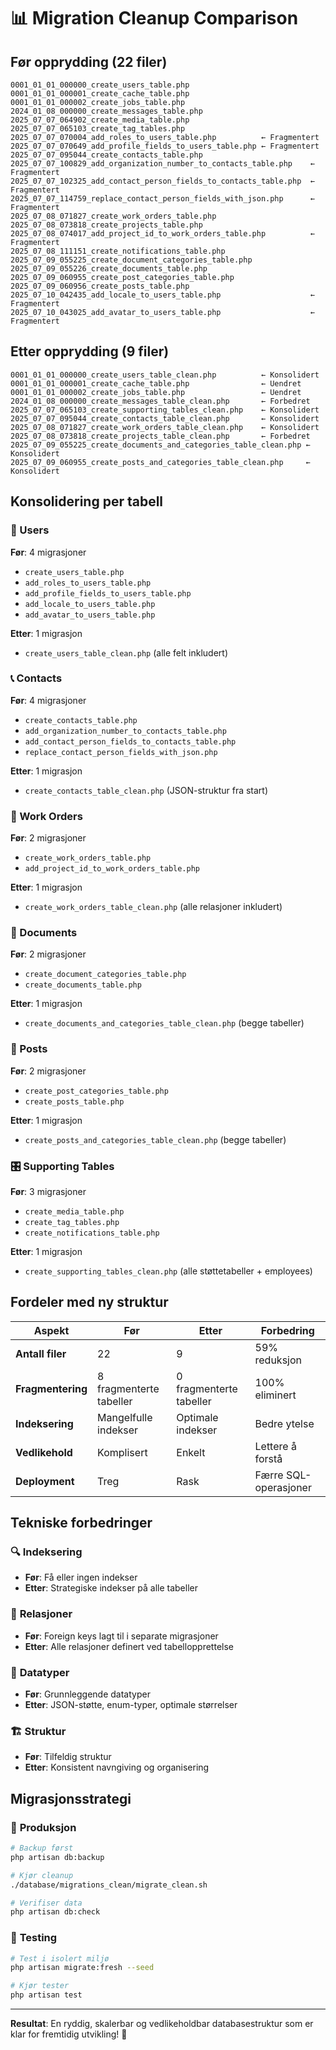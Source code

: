 # 📊 Migration Cleanup Comparison

## Før opprydding (22 filer)

```
0001_01_01_000000_create_users_table.php
0001_01_01_000001_create_cache_table.php
0001_01_01_000002_create_jobs_table.php
2024_01_08_000000_create_messages_table.php
2025_07_07_064902_create_media_table.php
2025_07_07_065103_create_tag_tables.php
2025_07_07_070004_add_roles_to_users_table.php          ← Fragmentert
2025_07_07_070649_add_profile_fields_to_users_table.php ← Fragmentert
2025_07_07_095044_create_contacts_table.php
2025_07_07_100829_add_organization_number_to_contacts_table.php    ← Fragmentert
2025_07_07_102325_add_contact_person_fields_to_contacts_table.php  ← Fragmentert
2025_07_07_114759_replace_contact_person_fields_with_json.php      ← Fragmentert
2025_07_08_071827_create_work_orders_table.php
2025_07_08_073818_create_projects_table.php
2025_07_08_074017_add_project_id_to_work_orders_table.php          ← Fragmentert
2025_07_08_111151_create_notifications_table.php
2025_07_09_055225_create_document_categories_table.php
2025_07_09_055226_create_documents_table.php
2025_07_09_060955_create_post_categories_table.php
2025_07_09_060956_create_posts_table.php
2025_07_10_042435_add_locale_to_users_table.php                    ← Fragmentert
2025_07_10_043025_add_avatar_to_users_table.php                    ← Fragmentert
```

## Etter opprydding (9 filer)

```
0001_01_01_000000_create_users_table_clean.php          ← Konsolidert
0001_01_01_000001_create_cache_table.php                ← Uendret
0001_01_01_000002_create_jobs_table.php                 ← Uendret
2024_01_08_000000_create_messages_table_clean.php       ← Forbedret
2025_07_07_065103_create_supporting_tables_clean.php    ← Konsolidert
2025_07_07_095044_create_contacts_table_clean.php       ← Konsolidert
2025_07_08_071827_create_work_orders_table_clean.php    ← Konsolidert
2025_07_08_073818_create_projects_table_clean.php       ← Forbedret
2025_07_09_055225_create_documents_and_categories_table_clean.php ← Konsolidert
2025_07_09_060955_create_posts_and_categories_table_clean.php     ← Konsolidert
```

## Konsolidering per tabell

### 👥 Users
**Før**: 4 migrasjoner
- `create_users_table.php`
- `add_roles_to_users_table.php`
- `add_profile_fields_to_users_table.php`
- `add_locale_to_users_table.php`
- `add_avatar_to_users_table.php`

**Etter**: 1 migrasjon
- `create_users_table_clean.php` (alle felt inkludert)

### 📞 Contacts
**Før**: 4 migrasjoner
- `create_contacts_table.php`
- `add_organization_number_to_contacts_table.php`
- `add_contact_person_fields_to_contacts_table.php`
- `replace_contact_person_fields_with_json.php`

**Etter**: 1 migrasjon
- `create_contacts_table_clean.php` (JSON-struktur fra start)

### 🔧 Work Orders
**Før**: 2 migrasjoner
- `create_work_orders_table.php`
- `add_project_id_to_work_orders_table.php`

**Etter**: 1 migrasjon
- `create_work_orders_table_clean.php` (alle relasjoner inkludert)

### 📁 Documents
**Før**: 2 migrasjoner
- `create_document_categories_table.php`
- `create_documents_table.php`

**Etter**: 1 migrasjon
- `create_documents_and_categories_table_clean.php` (begge tabeller)

### 📝 Posts
**Før**: 2 migrasjoner
- `create_post_categories_table.php`
- `create_posts_table.php`

**Etter**: 1 migrasjon
- `create_posts_and_categories_table_clean.php` (begge tabeller)

### 🎛️ Supporting Tables
**Før**: 3 migrasjoner
- `create_media_table.php`
- `create_tag_tables.php`
- `create_notifications_table.php`

**Etter**: 1 migrasjon
- `create_supporting_tables_clean.php` (alle støttetabeller + employees)

## Fordeler med ny struktur

| Aspekt | Før | Etter | Forbedring |
|--------|-----|-------|------------|
| **Antall filer** | 22 | 9 | 59% reduksjon |
| **Fragmentering** | 8 fragmenterte tabeller | 0 fragmenterte tabeller | 100% eliminert |
| **Indeksering** | Mangelfulle indekser | Optimale indekser | Bedre ytelse |
| **Vedlikehold** | Komplisert | Enkelt | Lettere å forstå |
| **Deployment** | Treg | Rask | Færre SQL-operasjoner |

## Tekniske forbedringer

### 🔍 **Indeksering**
- **Før**: Få eller ingen indekser
- **Etter**: Strategiske indekser på alle tabeller

### 🔗 **Relasjoner**
- **Før**: Foreign keys lagt til i separate migrasjoner
- **Etter**: Alle relasjoner definert ved tabellopprettelse

### 💾 **Datatyper**
- **Før**: Grunnleggende datatyper
- **Etter**: JSON-støtte, enum-typer, optimale størrelser

### 🏗️ **Struktur**
- **Før**: Tilfeldig struktur
- **Etter**: Konsistent navngiving og organisering

## Migrasjonsstrategi

### 🚀 **Produksjon**
```bash
# Backup først
php artisan db:backup

# Kjør cleanup
./database/migrations_clean/migrate_clean.sh

# Verifiser data
php artisan db:check
```

### 🧪 **Testing**
```bash
# Test i isolert miljø
php artisan migrate:fresh --seed

# Kjør tester
php artisan test
```

---

**Resultat**: En ryddig, skalerbar og vedlikeholdbar databasestruktur som er klar for fremtidig utvikling! 🎉
